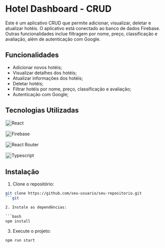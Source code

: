 # Hotel Dashboard - CRUD

Este é um aplicativo CRUD que permite adicionar, visualizar, deletar e atualizar hotéis. O aplicativo está conectado ao banco de dados Firebase. Outras funcionalidades inclue filtragem por nome, preço, classificação e avaliação, além de autenticação com Google.

## Funcionalidades

- Adicionar novos hotéis;
- Visualizar detalhes dos hotéis;
- Atualizar informações dos hotéis;
- Deletar hotéis;
- Filtrar hotéis por nome, preço, classificação e avaliação;
- Autenticação com Google;

## Tecnologias Utilizadas

<p style="display: flex; align-items: center;">
  <img src="https://skillicons.dev/icons?i=react" width="20px" height="20px"/>
  React
</p>
<p style="display: flex; align-items: center;">
  <img src="https://skillicons.dev/icons?i=firebase" width="20px" height="20px"/>
  Firebase
</p>
<p style="display: flex; align-items: center;">
  <img src="https://cdn.jsdelivr.net/gh/devicons/devicon@latest/icons/reactrouter/reactrouter-original.svg" width="20px" heigth="20px" />
  React Router
</p>
<p style="display: flex; align-items: center;">
  <img src="https://cdn.jsdelivr.net/gh/devicons/devicon@latest/icons/typescript/typescript-original.svg" width="20px" height="20px"/>
  Typescript
</p>

## Instalação

1. Clone o repositório:

````bash
git clone https://github.com/seu-usuario/seu-repositorio.git
```git

2. Instale as dependências:

```bash
npm install
````

3. Execute o projeto:

```bash
npm run start
```
